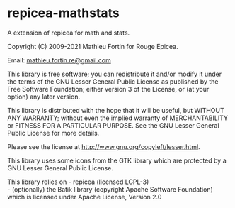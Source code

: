 # repicea-mathstats

A extension of repicea for math and stats.


Copyright (C) 2009-2021 Mathieu Fortin for Rouge Epicea.

Email: mathieu.fortin.re@gmail.com


This library is free software; you can redistribute it and/or
modify it under the terms of the GNU Lesser General Public
License as published by the Free Software Foundation; either
version 3 of the License, or (at your option) any later version.

This library is distributed with the hope that it will be useful,
but WITHOUT ANY WARRANTY; without even the implied
warranty of MERCHANTABILITY or FITNESS FOR A
PARTICULAR PURPOSE. See the GNU Lesser General Public
License for more details.

Please see the license at http://www.gnu.org/copyleft/lesser.html.

This library uses some icons from the GTK library which are protected 
by a GNU Lesser General Public License. 

This library relies on 
	- repicea (licensed LGPL-3)  
	- (optionally) the Batik library (copyright Apache Software Foundation) which is licensed under Apache License, Version 2.0


